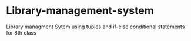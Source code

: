 # Library-management-system
Library managment Sytem using tuples and if-else conditional statements for 8th class 
